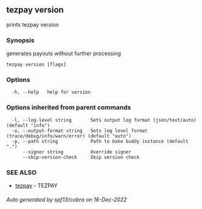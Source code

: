## tezpay version

prints tezpay version

### Synopsis

generates payouts without further processing

```
tezpay version [flags]
```

### Options

```
  -h, --help   help for version
```

### Options inherited from parent commands

```
  -l, --log-level string       Sets output log format (json/text/auto) (default "info")
  -o, --output-format string   Sets log level format (trace/debug/info/warn/error) (default "auto")
  -p, --path string            Path to bake buddy instance (default ".")
      --signer string          Override signer
      --skip-version-check     Skip version check
```

### SEE ALSO

* [tezpay](tezpay.md)	 - TEZPAY

###### Auto generated by spf13/cobra on 16-Dec-2022
